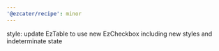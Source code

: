 ```yaml
---
'@ezcater/recipe': minor
---
```


style: update EzTable to use new EzCheckbox including new styles and indeterminate state
